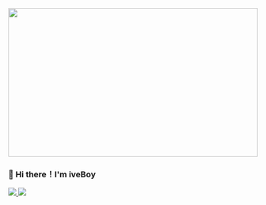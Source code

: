 <img src="https://blog.jianping.fun/github_project_picture/profile.png" height="300px" width="100%">

### 👋 Hi there！I'm iveBoy
<!--
![iveBoy's github stats](https://github-readme-stats.vercel.app/api?username=ShenJianPing0307&show_icons=true&theme=radical&hide=contribs)  [![Top Langs](https://github-readme-stats.vercel.app/api/top-langs/?username=ShenJianPing0307&layout=compact&theme=cobalt)](https://github.com/ShenJianPing0307/yw_crm.git)
-->
<a href="https://github.com/ShenJianPing0307">
  <img src="https://github-readme-stats.vercel.app/api?username=ShenJianPing0307&show_icons=true&theme=radical&hide=contribs"  />
  </a> 
<a href="https://github.com/ShenJianPing0307">
<img src="https://github-readme-stats.vercel.app/api/top-langs/?username=ShenJianPing0307&layout=compact&theme=cobalt"  />
  </a>
<!--
**ShenJianPing0307/ShenJianPing0307** is a ✨ _special_ ✨ repository because its `README.md` (this file) appears on your GitHub profile.

Here are some ideas to get you started:

- 🔭 I’m currently working on ...
- 🌱 I’m currently learning ...
- 👯 I’m looking to collaborate on ...
- 🤔 I’m looking for help with ...
- 💬 Ask me about ...
- 📫 How to reach me: ...
- 😄 Pronouns: ...
- ⚡ Fun fact: ...
-->
